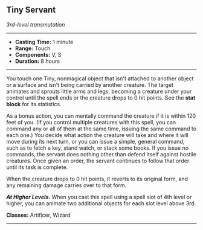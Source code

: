 ﻿## Tiny Servant
*3rd-level transmutation*
___
- **Casting Time:** 1 minute
- **Range:** Touch
- **Components:** V, S
- **Duration:** 8 hours

---
You touch one Tiny, nonmagical object that isn't attached to another object or a surface and isn't being carried by another creature. The target animates and sprouts little arms and legs, becoming a creature under your control until the spell ends or the creature drops to 0 hit points. See the **stat block** for its statistics.

As a bonus action, you can mentally command the creature if it is within 120 feet of you. (If you control multiple creatures with this spell, you can command any or all of them at the same time, issuing the same command to each one.) You decide what action the creature will take and where it will move during its next turn, or you can issue a simple, general command, such as to fetch a key, stand watch, or stack some books. If you issue no commands, the servant does nothing other than defend itself against hostile creatures. Once given an order, the servant continues to follow that order until its task is complete.

When the creature drops to 0 hit points, it reverts to its original form, and any remaining damage carries over to that form.

***At Higher Levels.*** When you cast this spell using a spell slot of 4th level or higher, you can animate two additional objects for each slot level above 3rd.

**Classes:** Artificer, Wizard


---
